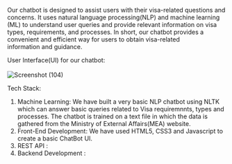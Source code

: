 Our chatbot is designed to assist users with their visa-related questions and concerns. It uses natural language processing(NLP) and machine learning (ML)
to understand user queries and provide relevant information on visa types, requirements, and processes.
In short, our chatbot provides a convenient and efficient way for users to obtain visa-related information and guidance.

User Interface(UI) for our chatbot: <br><br>
![Screenshot (104)](https://user-images.githubusercontent.com/83204279/227518255-a5e8de3f-1754-4cbb-931e-58c5a99b1506.png)


Tech Stack:
1) Machine Learning:
We have built a very basic NLP chatbot using NLTK which can answer basic queries related to Visa requiremnnts, types and processes. The chatbot is trained 
on a text file in which the data is gathered from the Ministry of External Affairs(MEA) website.
2) Front-End Development:
We have used HTML5, CSS3 and Javascript to create a basic ChatBot UI.
4) REST API :
5) Backend Development : 
